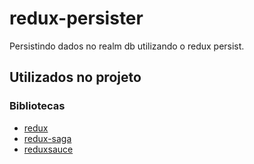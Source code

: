 # redux-persister

Persistindo dados no realm db utilizando o redux persist.

## Utilizados no projeto

### Bibliotecas
* [redux](https://redux.js.org/introduction/installation)
* [redux-saga](https://redux-saga.js.org/docs/introduction/BeginnerTutorial.html)
* [reduxsauce](https://www.npmjs.com/package/reduxsauce)    


